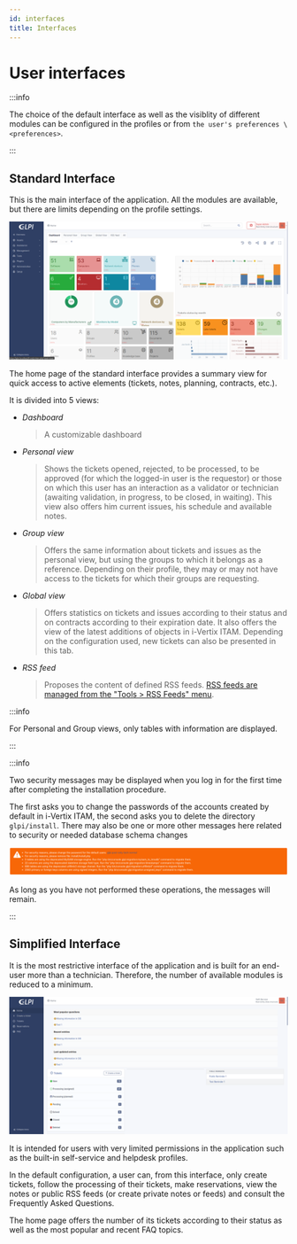 ```yaml
---
id: interfaces
title: Interfaces
---
```


# User interfaces

:::info

The choice of the default interface as well as the visiblity of
different modules can be configured in the profiles or from
`the user's preferences \<preferences>`.

:::

## Standard Interface 

This is the main interface of the application. All the modules are
available, but there are limits depending on the profile settings.

![i-Vertix ITAM standard interface](images/standard-interface.png)

The home page of the standard interface provides a summary view for
quick access to active elements (tickets, notes, planning, contracts,
etc.).

It is divided into 5 views:

- *Dashboard*

  > A customizable dashboard

- *Personal view*

  > Shows the tickets opened, rejected, to be processed, to be approved
  > (for which the logged-in user is the requestor) or those on which
  > this user has an interaction as a validator or technician (awaiting
  > validation, in progress, to be closed, in waiting). This view also
  > offers him current issues, his schedule and available notes.

- *Group view*

  > Offers the same information about tickets and issues as the personal
  > view, but using the groups to which it belongs as a reference.
  > Depending on their profile, they may or may not have access to the
  > tickets for which their groups are requesting.

- *Global view*

  > Offers statistics on tickets and issues according to their status
  > and on contracts according to their expiration date. It also offers
  > the view of the latest additions of objects in i-Vertix ITAM. Depending on
  > the configuration used, new tickets can also be presented in this
  > tab.

- *RSS feed*

  > Proposes the content of defined RSS feeds.
  > [RSS feeds are managed from the "Tools  > RSS Feeds" menu](../modules/tools/rssfeed).

:::info

For Personal and Group views, only tables with information are
displayed.

:::

:::info

Two security messages may be displayed when you log in for the first
time after completing the installation procedure.

The first asks you to change the passwords of the accounts created by
default in i-Vertix ITAM, the second asks you to delete the directory
`glpi/install`. There may also be one or more other messages here
related to security or needed database schema changes

![Security messages](images/security-messages.png)

As long as you have not performed these operations, the messages will
remain.

:::

## Simplified Interface 

It is the most restrictive interface of the application and is built for
an end-user more than a technician. Therefore, the number of available
modules is reduced to a minimum.

![i-Vertix ITAM simplified interface](images/simplified-interface.png)

It is intended for users with very limited permissions in the
application such as the built-in self-service and helpdesk profiles.

In the default configuration, a user can, from this interface, only
create tickets, follow the processing of their tickets, make
reservations, view the notes or public RSS feeds (or create private
notes or feeds) and consult the Frequently Asked Questions.

The home page offers the number of its tickets according to their status
as well as the most popular and recent FAQ topics.
